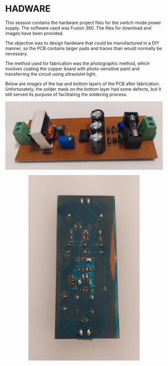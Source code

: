 # HADWARE

This session contains the hardware project files for the switch-mode power supply. The software used was Fusion 360. The files for download and images have been provided.

The objective was to design hardware that could be manufactured in a DIY manner, so the PCB contains larger pads and traces than would normally be necessary.

The method used for fabrication was the photographic method, which involves coating the copper board with photo-sensitive paint and transferring the circuit using ultraviolet light.

Below are images of the top and bottom layers of the PCB after fabrication. Unfortunately, the solder mask on the bottom layer had some defects, but it still served its purpose of facilitating the soldering process.

<p align="center">
  <img src="/images/PCB/PcbTop.png" alt="Pcb Top">
</p>

<p align="center">
  <img src="/images/PCB/PcbBottom.png" alt="Pcb Bottom">
</p>


